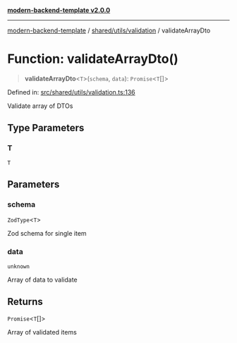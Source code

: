 [**modern-backend-template v2.0.0**](../../../../README.md)

***

[modern-backend-template](../../../../modules.md) / [shared/utils/validation](../README.md) / validateArrayDto

# Function: validateArrayDto()

> **validateArrayDto**\<`T`\>(`schema`, `data`): `Promise`\<`T`[]\>

Defined in: [src/shared/utils/validation.ts:136](https://github.com/maemreyo/saas-4cus-nodejs/blob/1a77de11cd6eaefe66c31c7f5de281673fc25ce5/src/shared/utils/validation.ts#L136)

Validate array of DTOs

## Type Parameters

### T

`T`

## Parameters

### schema

`ZodType`\<`T`\>

Zod schema for single item

### data

`unknown`

Array of data to validate

## Returns

`Promise`\<`T`[]\>

Array of validated items
